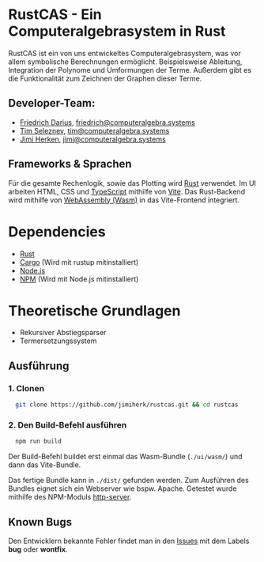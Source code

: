 # RustCAS - Ein Computeralgebrasystem in Rust

RustCAS ist ein von uns entwickeltes Computeralgebrasystem, was vor allem symbolische Berechnungen ermöglicht.
Beispielsweise Ableitung, Integration der Polynome und Umformungen der Terme. Außerdem gibt es
die Funktionalität zum Zeichnen der Graphen dieser Terme.

## Developer-Team:
* [Friedrich Darius](https://github.com/NinoDS), [friedrich@computeralgebra.systems](mailto:friedrich@computeralgebra.systems)
* [Tim Seleznev](https://github.com/wh1zzRD), [tim@computeralgebra.systems](mailto:tim@computeralgebra.systems)
* [Jimi Herken](https://github.com/jimiherk), [jimi@computeralgebra.systems](mailto:jimi@computeralgebra.systems)


## Frameworks & Sprachen
Für die gesamte Rechenlogik, sowie das Plotting wird [Rust](https://www.rust-lang.org) verwendet. Im UI arbeiten HTML, CSS und [TypeScript](https://www.typescriptlang.org) mithilfe von [Vite](https://vite.dev). Das Rust-Backend wird mithilfe von [WebAssembly (Wasm)](https://webassembly.org) in das Vite-Frontend integriert.

# Dependencies
* [Rust](https://www.rust-lang.org/tools/install)
* [Cargo](https://doc.rust-lang.org/cargo/getting-started/installation.html) (Wird mit rustup mitinstalliert)
* [Node.js](https://nodejs.org/en/download)
* [NPM](https://docs.npmjs.com/downloading-and-installing-node-js-and-npm) (Wird mit Node.js mitinstalliert)

# Theoretische Grundlagen
* Rekursiver Abstiegsparser
* Termersetzungssystem

## Ausführung
### 1. Clonen
```sh
  git clone https://github.com/jimiherk/rustcas.git && cd rustcas
```
### 2. Den Build-Befehl ausführen
```sh
  npm run build
```
Der Build-Befehl buildet erst einmal das Wasm-Bundle (`./ui/wasm/`) und dann das Vite-Bundle.

Das fertige Bundle kann in `./dist/` gefunden werden. Zum Ausführen des Bundles eignet sich ein Webserver wie bspw. Apache. Getestet wurde mithilfe des NPM-Moduls [http-server](https://www.npmjs.com/package/http-server).

## Known Bugs
Den Entwicklern bekannte Fehler findet man in den [Issues](https://github.com/jimiherk/rustcas/issues) mit dem Labels **bug** oder **wontfix**.
